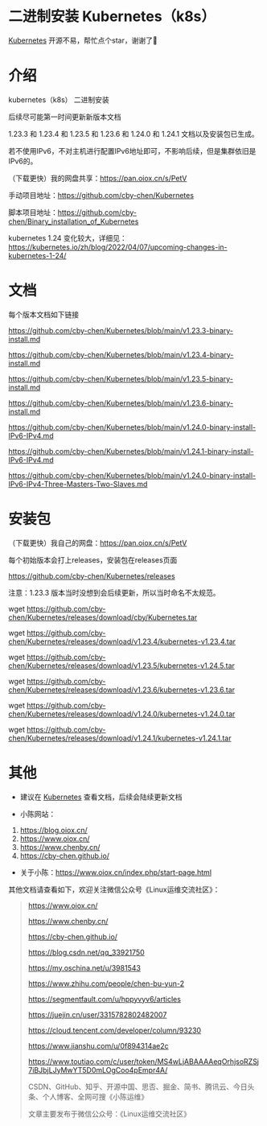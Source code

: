 # 二进制安装 Kubernetes（k8s）

[Kubernetes](https://github.com/cby-chen/Kubernetes) 开源不易，帮忙点个star，谢谢了🌹

# 介绍

kubernetes（k8s） 二进制安装

后续尽可能第一时间更新新版本文档

1.23.3 和 1.23.4 和 1.23.5 和 1.23.6 和 1.24.0 和 1.24.1 文档以及安装包已生成。

若不使用IPv6，不对主机进行配置IPv6地址即可，不影响后续，但是集群依旧是IPv6的。

（下载更快）我的网盘共享：https://pan.oiox.cn/s/PetV

手动项目地址：https://github.com/cby-chen/Kubernetes

脚本项目地址：https://github.com/cby-chen/Binary_installation_of_Kubernetes

kubernetes 1.24 变化较大，详细见：https://kubernetes.io/zh/blog/2022/04/07/upcoming-changes-in-kubernetes-1-24/

# 文档

每个版本文档如下链接

https://github.com/cby-chen/Kubernetes/blob/main/v1.23.3-binary-install.md

https://github.com/cby-chen/Kubernetes/blob/main/v1.23.4-binary-install.md

https://github.com/cby-chen/Kubernetes/blob/main/v1.23.5-binary-install.md

https://github.com/cby-chen/Kubernetes/blob/main/v1.23.6-binary-install.md

https://github.com/cby-chen/Kubernetes/blob/main/v1.24.0-binary-install-IPv6-IPv4.md

https://github.com/cby-chen/Kubernetes/blob/main/v1.24.1-binary-install-IPv6-IPv4.md

https://github.com/cby-chen/Kubernetes/blob/main/v1.24.0-binary-install-IPv6-IPv4-Three-Masters-Two-Slaves.md

# 安装包

（下载更快）我自己的网盘：https://pan.oiox.cn/s/PetV

每个初始版本会打上releases，安装包在releases页面

https://github.com/cby-chen/Kubernetes/releases

注意：1.23.3 版本当时没想到会后续更新，所以当时命名不太规范。

wget https://github.com/cby-chen/Kubernetes/releases/download/cby/Kubernetes.tar

wget https://github.com/cby-chen/Kubernetes/releases/download/v1.23.4/kubernetes-v1.23.4.tar

wget https://github.com/cby-chen/Kubernetes/releases/download/v1.23.5/kubernetes-v1.24.5.tar

wget https://github.com/cby-chen/Kubernetes/releases/download/v1.23.6/kubernetes-v1.23.6.tar

wget https://github.com/cby-chen/Kubernetes/releases/download/v1.24.0/kubernetes-v1.24.0.tar

wget https://github.com/cby-chen/Kubernetes/releases/download/v1.24.1/kubernetes-v1.24.1.tar





# 其他

- 建议在 [Kubernetes](https://github.com/cby-chen/Kubernetes) 查看文档，后续会陆续更新文档

- 小陈网站：

1. https://blog.oiox.cn/
2. https://www.oiox.cn/
3. https://www.chenby.cn/
4. https://cby-chen.github.io/

- 关于小陈：https://www.oiox.cn/index.php/start-page.html



其他文档请查看如下，欢迎关注微信公众号《Linux运维交流社区》：

> https://www.oiox.cn/   
>
> https://www.chenby.cn/  
>
> https://cby-chen.github.io/  
>
> https://blog.csdn.net/qq_33921750  
>
> https://my.oschina.net/u/3981543  
>
> https://www.zhihu.com/people/chen-bu-yun-2  
>
> https://segmentfault.com/u/hppyvyv6/articles  
>
> https://juejin.cn/user/3315782802482007  
>
> https://cloud.tencent.com/developer/column/93230  
>
> https://www.jianshu.com/u/0f894314ae2c  
>
> https://www.toutiao.com/c/user/token/MS4wLjABAAAAeqOrhjsoRZSj7iBJbjLJyMwYT5D0mLOgCoo4pEmpr4A/
>
> CSDN、GitHub、知乎、开源中国、思否、掘金、简书、腾讯云、今日头条、个人博客、全网可搜《小陈运维》
>
> 文章主要发布于微信公众号：《Linux运维交流社区》
